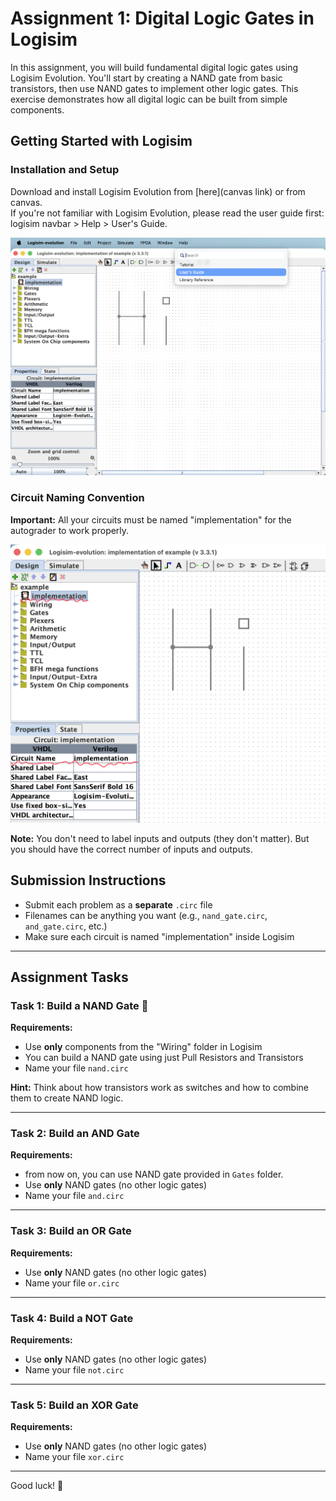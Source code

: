 # Assignment 1: Digital Logic Gates in Logisim

In this assignment, you will build fundamental digital logic gates using Logisim Evolution. You'll start by creating a NAND gate from basic transistors, then use NAND gates to implement other logic gates. This exercise demonstrates how all digital logic can be built from simple components.

## Getting Started with Logisim

### Installation and Setup
Download and install Logisim Evolution from [here](canvas link) or from canvas. \
If you're not familiar with Logisim Evolution, please read the user guide first: logisim navbar > Help > User's Guide.

![User Guide](userGuide.png)

### Circuit Naming Convention
**Important:** All your circuits must be named "implementation" for the autograder to work properly.

![Circuit Name Example](circuitName.png)

**Note:** You don't need to label inputs and outputs (they don't matter). But you should have the correct number of inputs and outputs.

## Submission Instructions

- Submit each problem as a **separate** `.circ` file
- Filenames can be anything you want (e.g., `nand_gate.circ`, `and_gate.circ`, etc.)
- Make sure each circuit is named "implementation" inside Logisim
<!-- - Test your circuits using the provided test vector files before submission -->

---

## Assignment Tasks

### Task 1: Build a NAND Gate 🔧

**Requirements:**
- Use **only** components from the "Wiring" folder in Logisim
- You can build a NAND gate using just Pull Resistors and Transistors
- Name your file `nand.circ`


**Hint:** Think about how transistors work as switches and how to combine them to create NAND logic.

<!-- **Testing:** Use the provided test vector file to verify your NAND gate works correctly. -->

---

### Task 2: Build an AND Gate

**Requirements:**
- from now on, you can use NAND gate provided in `Gates` folder. 
- Use **only** NAND gates (no other logic gates)
- Name your file `and.circ`

---

### Task 3: Build an OR Gate

**Requirements:**
- Use **only** NAND gates (no other logic gates)
- Name your file `or.circ`

---

### Task 4: Build a NOT Gate

**Requirements:**
- Use **only** NAND gates (no other logic gates)
- Name your file `not.circ`

---

### Task 5: Build an XOR Gate

**Requirements:**
- Use **only** NAND gates (no other logic gates)
- Name your file `xor.circ`

---



Good luck! 🎯